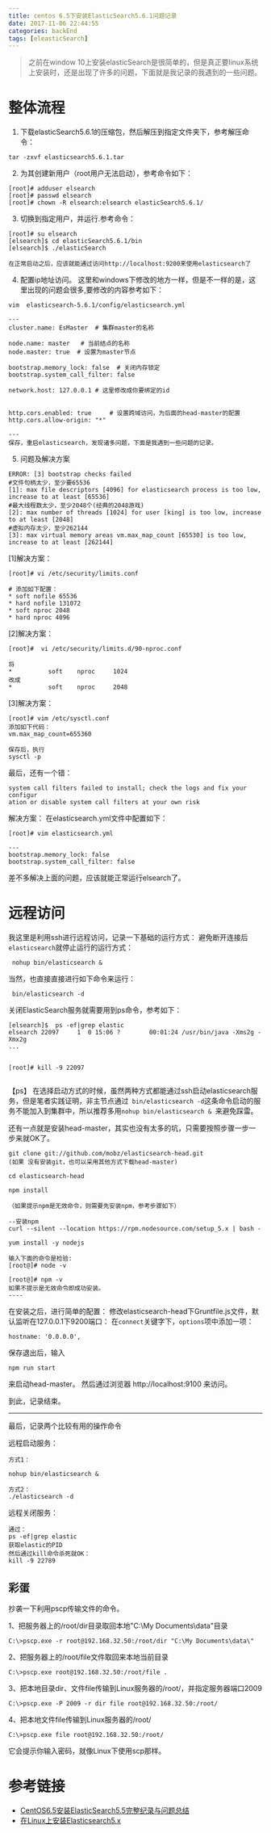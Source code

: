 ```yaml
---
title: centos 6.5下安装ElasticSearch5.6.1问题记录
date: 2017-11-06 22:44:55
categories: backEnd 
tags: [eleasticSearch]
---
```


> 之前在window 10上安装elasticSearch是很简单的，但是真正要linux系统上安装时，还是出现了许多的问题，下面就是我记录的我遇到的一些问题。

# 整体流程
1. 下载elasticSearch5.6.1的压缩包，然后解压到指定文件夹下，参考解压命令：

```
tar -zxvf elasticsearch5.6.1.tar
```
2. 为其创建新用户（root用户无法启动），参考命令如下：
```
[root]# adduser elsearch
[root]# passwd elsearch
[root]# chown -R elsearch:elsearch elasticSearch5.6.1/
```
3. 切换到指定用户，并运行.参考命令：
```
[root]# su elsearch
[elsearch]$ cd elasticSearch5.6.1/bin
[elsearch]$ ./elasticSearch

在正常启动之后，应该就能通过访问http://localhost:9200来使用elasticsearch了
```
4. 配置ip地址访问。
这里和windows下修改的地方一样，但是不一样的是，这里出现的问题会很多,要修改的内容参考如下：
```
vim  elasticsearch-5.6.1/config/elasticsearch.yml

---
cluster.name: EsMaster  # 集群master的名称

node.name: master   # 当前结点的名称
node.master: true  # 设置为master节点

bootstrap.memory_lock: false  # 关闭内存锁定
bootstrap.system_call_filter: false

network.host: 127.0.0.1 # 这里修改成你要绑定的id


http.cors.enabled: true     # 设置跨域访问，为后面的head-master的配置
http.cors.allow-origin: "*"

---
保存，重启elasticsearch，发现诸多问题，下面是我遇到一些问题的记录。
```

5. 问题及解决方案
```
ERROR: [3] bootstrap checks failed
#文件句柄太少，至少要65536
[1]: max file descriptors [4096] for elasticsearch process is too low, increase to at least [65536]
#最大线程数太少，至少2048个(经典的2048游戏)
[2]: max number of threads [1024] for user [king] is too low, increase to at least [2048]
#虚拟内存太少，至少262144
[3]: max virtual memory areas vm.max_map_count [65530] is too low, increase to at least [262144]
```

[1]解决方案：
```
[root]# vi /etc/security/limits.conf

# 添加如下配置：
* soft nofile 65536
* hard nofile 131072
* soft nproc 2048
* hard nproc 4096

```
[2]解决方案：
```
[root]#  vi /etc/security/limits.d/90-nproc.conf 

将
*          soft    nproc     1024
改成
*          soft    nproc     2048
```

[3]解决方案：
```
[root]# vim /etc/sysctl.conf 
添加如下代码：
vm.max_map_count=655360

保存后，执行
sysctl -p
```

最后，还有一个错：
```
system call filters failed to install; check the logs and fix your configur                                                                                                             ation or disable system call filters at your own risk
```
解决方案：
在elasticsearch.yml文件中配置如下：
```
[root]# vim elasticsearch.yml

---
bootstrap.memory_lock: false
bootstrap.system_call_filter: false
```


差不多解决上面的问题，应该就能正常运行elsearch了。

# 远程访问
我这里是利用ssh进行远程访问，记录一下基础的运行方式：
避免断开连接后``elasticsearch``就停止运行的运行方式：
```
 nohup bin/elasticsearch & 
```
当然，也直接直接进行如下命令来运行：
```
 bin/elasticsearch -d
```

关闭ElasticSearch服务就需要用到ps命令，参考如下：
```
[elsearch]$  ps -ef|grep elastic
elsearch 22097     1  0 15:06 ?        00:01:24 /usr/bin/java -Xms2g -Xmx2g 
...


[root]# kill -9 22097


```

【ps】 在选择启动方式的时候，虽然两种方式都能通过ssh启动elasticsearch服务，但是笔者实践证明，非主节点通过`` bin/elasticsearch -d``这条命令启动的服务不能加入到集群中，所以推荐多用``nohup bin/elasticsearch & ``来避免踩雷。

还有一点就是安装head-master，其实也没有太多的坑，只需要按照步骤一步一步来就OK了。

```
git clone git://github.com/mobz/elasticsearch-head.git
(如果 没有安装git，也可以采用其他方式下载head-master)

cd elasticsearch-head

npm install

（如果提示npm是无效命令，则需要先安装npm，参考步骤如下）

--安装npm
curl --silent --location https://rpm.nodesource.com/setup_5.x | bash -

yum install -y nodejs

输入下面的命令是检验:
[root@]# node -v

[root@]# npm -v
如果不提示是无效命令即成功安装。
----
```
在安装之后，进行简单的配置：
修改elasticsearch-head下Gruntfile.js文件，默认监听在127.0.0.1下9200端口：
在``connect``关键字下，``options``项中添加一项：
```
hostname: '0.0.0.0',
```
保存退出后，输入
```
npm run start
```
来启动head-master。
然后通过浏览器 http://localhost:9100 来访问。

到此，记录结束。

---
最后，记录两个比较有用的操作命令

远程启动服务：
```
方式1：

nohup bin/elasticsearch &

方式2：
./elasticsearch -d

```

远程关闭服务：
```
通过： 
ps -ef|grep elastic
获取elastic的PID
然后通过kill命令杀死就OK：
kill -9 22789
```
## 彩蛋
抄袭一下利用pscp传输文件的命令。

1、把服务器上的/root/dir目录取回本地"C:\My Documents\data\"目录
```
C:\>pscp.exe -r root@192.168.32.50:/root/dir "C:\My Documents\data\"
```
2、把服务器上的/root/file文件取回来本地当前目录
```
C:\>pscp.exe root@192.168.32.50:/root/file .
```
3、把本地目录dir、文件file传输到Linux服务器的/root/，并指定服务器端口2009
```
C:\>pscp.exe -P 2009 -r dir file root@192.168.32.50:/root/
```
4、把本地文件file传输到Linux服务器的/root/
```
C:\>pscp.exe file root@192.168.32.50:/root/
```
它会提示你输入密码，就像Linux下使用scp那样。

# 参考链接
* [CentOS6.5安装ElasticSearch5.5完整纪录与问题总结](http://blog.csdn.net/KingBoyWorld/article/details/77814528)
* [在Linux上安装Elasticsearch5.x](http://www.jianshu.com/p/e62bd4afe325)